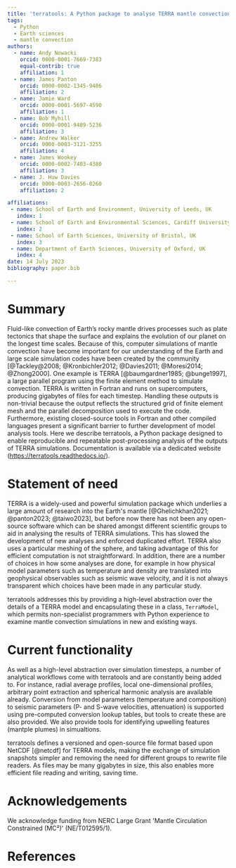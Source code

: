 ```yaml
---
title: 'terratools: A Python package to analyse TERRA mantle convection simulations'
tags:
  - Python
  - Earth sciences
  - mantle convection
authors:
  - name: Andy Nowacki
    orcid: 0000-0001-7669-7383
    equal-contrib: true
    affiliation: 1
  - name: James Panton
    orcid: 0000-0002-1345-9406
    affiliation: 2
  - name: Jamie Ward
    orcid: 0000-0001-5697-4590
    affiliation: 1
  - name: Bob Myhill
    orcid: 0000-0001-9489-5236
    affiliation: 3
  - name: Andrew Walker
    orcid: 0000-0003-3121-3255
    affiliation: 4
  - name: James Wookey
    orcid: 0000-0002-7403-4380
    affiliation: 3
  - name: J. Huw Davies
    orcid: 0000-0003-2656-0260
    affiliation: 2

affiliations:
 - name: School of Earth and Environment, University of Leeds, UK
   index: 1
 - name: School of Earth and Environmental Sciences, Cardiff University, UK
   index: 2
 - name: School of Earth Sciences, University of Bristol, UK
   index: 3
 - name: Department of Earth Sciences, University of Oxford, UK
   index: 4
date: 14 July 2023
bibliography: paper.bib

---
```


# Summary

Fluid-like convection of Earth’s rocky mantle drives processes such as plate tectonics that shape the surface and explains the evolution of our planet on the longest time scales. Because of this, computer simulations of mantle convection have become important for our understanding of the Earth and large scale simulation codes have been created by the community [@Tackley@2008; @Kronbichler2012; @Davies2011; @Moresi2014; @Zhong2000]. One example is TERRA [@baumgardner1985; @bunge1997], a large parallel program using the finite element method to simulate convection.  TERRA is written in Fortran and runs on supercomputers, producing gigabytes of files for each timestep. Handling these outputs is non-trivial because the output reflects the structured grid of finite element mesh and the parallel decomposition used to execute the code. Furthermore, existing closed-source tools in Fortran and other compiled languages present a significant barrier to further development of model analysis tools. Here we describe terratools, a Python package designed to enable reproducible and repeatable post-processing analysis of the outputs of TERRA simulations. Documentation is available via a dedicated website (https://terratools.readthedocs.io/).

# Statement of need

TERRA is a widely-used and powerful simulation package which underlies a large amount of research into the Earth's mantle [@Ghelichkhan2021; @panton2023; @taiwo2023], but before now there has not been any open-source software which can be shared amongst different scientific groups to aid in analysing the results of TERRA simulations.  This has slowed the development of new analyses and enforced duplicated effort.  TERRA also uses a particular meshing of the sphere, and taking advantage of this for efficient computation is not straightforward.  In addition, there are a number of choices in how some analyses are done, for example in how physical model parameters such as temperature and density are translated into geophysical observables such as seismic wave velocity, and it is not always transparent which choices have been made in any particular study.

terratools addresses this by providing a high-level abstraction over the details of a TERRA model and encapsulating these in a class, `TerraModel`, which permits non-specialist programmers with Python experience to examine mantle convection simulations in new and existing ways.

# Current functionality

As well as a high-level abstraction over simulation timesteps, a number of analytical workflows come with terratools and are constantly being added to.  For instance, radial average profiles, local one-dimensional profiles, arbitrary point extraction and spherical harmonic analysis are available already.  Conversion from model parameters (temperature and composition) to seismic parameters (P- and S-wave velocities, attenuation) is supported using pre-computed conversion lookup tables, but tools to create these are also provided. We also provide tools for identifying upwelling features (mantple plumes) in simualtions. 

terratools defines a versioned and open-source file format based upon NetCDF [@netcdf] for TERRA models, making the exchange of simulation snapshots simpler and removing the need for different groups to rewrite file readers.  As files may be many gigabytes in size, this also enables more efficient file reading and writing, saving time.

# Acknowledgements

We acknowledge funding from NERC Large Grant 'Mantle Circulation Constrained (MC²)' (NE/T012595/1).

# References
